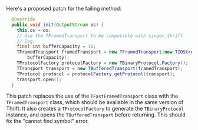 Here's a proposed patch for the failing method:

```java
  @Override
  public void init(OutputStream os) {
    this.os = os;
    // Use the TFramedTransport to be compatible with singer_thrift
    // log.
    final int bufferCapacity = 10;
    TFramedTransport framedTransport = new TFramedTransport(new TIOStreamTransport(os),
        bufferCapacity);
    TProtocolFactory protocolFactory = new TBinaryProtocol.Factory();
    TTransport transport = new TBufferedTransport(framedTransport);
    TProtocol protocol = protocolFactory.getProtocol(transport);
    transport.open();
  }
```

This patch replaces the use of the `TFastFramedTransport` class with the `TFramedTransport` class, which should be available in the same version of Thrift. It also creates a `TProtocolFactory` to generate the `TBinaryProtocol` instance, and opens the `TBufferedTransport` before returning. This should fix the "cannot find symbol" error.